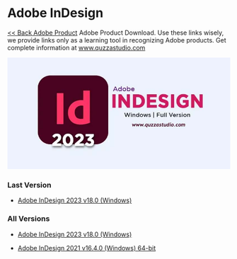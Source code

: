 # Adobe InDesign
[<< Back Adobe Product](./README.md)
Adobe Product Download. Use these links wisely, we provide links only as a learning tool in recognizing Adobe products.
Get complete information at www.quzzastudio.com

![Adobe InDesign 2023 (Windows/MacOS)](https://github.com/reresetyawan/adobe-products-download/blob/main/images/adobe-indesign-2023-windows.jpg)

### Last Version
* [Adobe InDesign 2023 v18.0 (Windows)](https://www.quzzastudio.com/2022/11/download-free-full-version-of-adobe-indesign-2023-v18-windows.html)

 
### All Versions
* [Adobe InDesign 2023 v18.0 (Windows)](https://www.quzzastudio.com/2022/11/download-free-full-version-of-adobe-indesign-2023-v18-windows.html)

* [Adobe InDesign 2021 v16.4.0 (Windows) 64-bit](https://www.quzzastudio.com/2022/11/download-64-bit-full-version-of-adobe-indesign-2021-windows.html)

